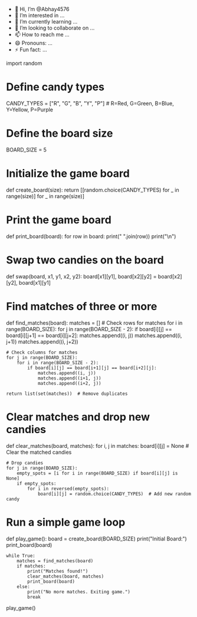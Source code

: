 - 👋 Hi, I’m @Abhay4576
- 👀 I’m interested in ...
- 🌱 I’m currently learning ...
- 💞️ I’m looking to collaborate on ...
- 📫 How to reach me ...
- 😄 Pronouns: ...
- ⚡ Fun fact: ...

<!---
Abhay4576/Abhay4576 is a ✨ special ✨ repository because its `README.md` (this file) appears on your GitHub profile.
You can click the Preview link to take a look at your changes.
--->
import random

# Define candy types
CANDY_TYPES = ["R", "G", "B", "Y", "P"]  # R=Red, G=Green, B=Blue, Y=Yellow, P=Purple

# Define the board size
BOARD_SIZE = 5

# Initialize the game board
def create_board(size):
    return [[random.choice(CANDY_TYPES) for _ in range(size)] for _ in range(size)]

# Print the game board
def print_board(board):
    for row in board:
        print(" ".join(row))
    print("\n")

# Swap two candies on the board
def swap(board, x1, y1, x2, y2):
    board[x1][y1], board[x2][y2] = board[x2][y2], board[x1][y1]

# Find matches of three or more
def find_matches(board):
    matches = []
    # Check rows for matches
    for i in range(BOARD_SIZE):
        for j in range(BOARD_SIZE - 2):
            if board[i][j] == board[i][j+1] == board[i][j+2]:
                matches.append((i, j))
                matches.append((i, j+1))
                matches.append((i, j+2))

    # Check columns for matches
    for j in range(BOARD_SIZE):
        for i in range(BOARD_SIZE - 2):
            if board[i][j] == board[i+1][j] == board[i+2][j]:
                matches.append((i, j))
                matches.append((i+1, j))
                matches.append((i+2, j))
                
    return list(set(matches))  # Remove duplicates

# Clear matches and drop new candies
def clear_matches(board, matches):
    for i, j in matches:
        board[i][j] = None  # Clear the matched candies

    # Drop candies
    for j in range(BOARD_SIZE):
        empty_spots = [i for i in range(BOARD_SIZE) if board[i][j] is None]
        if empty_spots:
            for i in reversed(empty_spots):
                board[i][j] = random.choice(CANDY_TYPES)  # Add new random candy

# Run a simple game loop
def play_game():
    board = create_board(BOARD_SIZE)
    print("Initial Board:")
    print_board(board)
    
    while True:
        matches = find_matches(board)
        if matches:
            print("Matches found!")
            clear_matches(board, matches)
            print_board(board)
        else:
            print("No more matches. Exiting game.")
            break

play_game()

